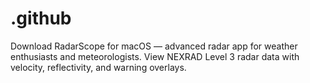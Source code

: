 # .github
Download RadarScope for macOS — advanced radar app for weather enthusiasts and meteorologists. View NEXRAD Level 3 radar data with velocity, reflectivity, and warning overlays.
